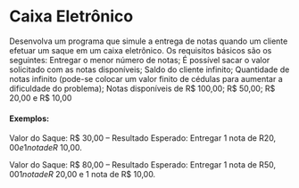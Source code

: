 # Caixa Eletrônico

Desenvolva um programa que simule a entrega de notas quando um cliente efetuar
um saque em um caixa eletrônico. Os requisitos básicos são os seguintes:
Entregar o menor número de notas;
É possível sacar o valor solicitado com as notas disponíveis;
Saldo do cliente infinito;
Quantidade de notas infinito (pode-se colocar um valor finito de cédulas para
aumentar a dificuldade do problema);
Notas disponíveis de R$ 100,00; R$ 50,00; R$ 20,00 e R$ 10,00

#### Exemplos:

Valor do Saque: R$ 30,00 – Resultado Esperado: Entregar 1 nota de R$20,00 e 1
nota de R$ 10,00.

Valor do Saque: R$ 80,00 – Resultado Esperado: Entregar 1 nota de R$50,00 1
nota de R$ 20,00 e 1 nota de R$ 10,00.
